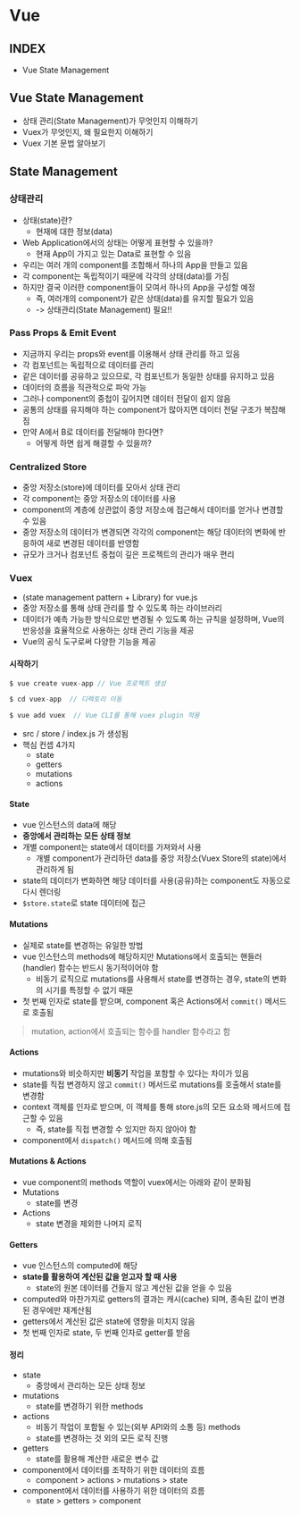 # Vue
## INDEX
- Vue State Management

## Vue State Management
- 상태 관리(State Management)가 무엇인지 이해하기
- Vuex가 무엇인지, 왜 필요한지 이해하기
- Vuex 기본 문법 알아보기

## State Management
### 상태관리
- 상태(state)란?
  - 현재에 대한 정보(data)
- Web Application에서의 상태는 어떻게 표현할 수 있을까?
  - 현재 App이 가지고 있는 Data로 표현할 수 있음
- 우리는 여러 개의 component를 조합해서 하나의 App을 만들고 있음
- 각 component는 독립적이기 때문에 각각의 상태(data)를 가짐
- 하지만 결국 이러한 component들이 모여서 하나의 App을 구성할 예정
  - 즉, 여러개의 component가 같은 상태(data)를 유지할 필요가 있음
  - -> 상태관리(State Management) 필요!!

### Pass Props & Emit Event
- 지금까지 우리는 props와 event를 이용해서 상태 관리를 하고 있음
- 각 컴포넌트는 독립적으로 데이터를 관리
- 같은 데이터를 공유하고 있으므로, 각 컴포넌트가 동일한 상태를 유지하고 있음
- 데이터의 흐름을 직관적으로 파악 가능
- 그러나 component의 중첩이 깊어지면 데이터 전달이 쉽지 않음
- 공통의 상태를 유지해야 하는 component가 많아지면 데이터 전달 구조가 복잡해짐
- 만약 A에서 B로 데이터를 전달해야 한다면?
  - 어떻게 하면 쉽게 해결할 수 있을까?

### Centralized Store
- 중앙 저장소(store)에 데이터를 모아서 상태 관리
- 각 component는 중앙 저장소의 데이터를 사용
- component의 계층에 상관없이 중앙 저장소에 접근해서 데이터를 얻거나 변경할 수 있음
- 중앙 저장소의 데이터가 변경되면 각각의 component는 해당 데이터의 변화에 반응하여 새로 변경된 데이터를 반영함
- 규모가 크거나 컴포넌트 중첩이 깊은 프로젝트의 관리가 매우 편리

### Vuex
- (state management pattern + Library) for vue.js
- 중앙 저장소를 통해 상태 관리를 할 수 있도록 하는 라이브러리
- 데이터가 예측 가능한 방식으로만 변경될 수 있도록 하는 규칙을 설정하며, Vue의 반응성을 효율적으로 사용하는 상태 관리 기능을 제공
- Vue의 공식 도구로써 다양한 기능을 제공

#### 시작하기
```c
$ vue create vuex-app // Vue 프로젝트 생성

$ cd vuex-app  // 디렉토리 이동

$ vue add vuex  // Vue CLI를 통해 vuex plugin 적용
```
- src / store / index.js 가 생성됨
- 핵심 컨셉 4가지
  - state
  - getters
  - mutations
  - actions

#### State
- vue 인스턴스의 data에 해당
- **중앙에서 관리하는 모든 상태 정보**
- 개별 component는 state에서 데이터를 가져와서 사용
  - 개별 component가 관리하던 data를 중앙 저장소(Vuex Store의 state)에서 관리하게 됨
- state의 데이터가 변화하면 해당 데이터를 사용(공유)하는 component도 자동으로 다시 렌더링
- `$store.state`로 state 데이터에 접근

#### Mutations
- 실제로 state를 변경하는 유일한 방법
- vue 인스턴스의 methods에 해당하지만 Mutations에서 호출되는 핸들러(handler) 함수는 반드시 동기적이어야 함
  - 비동기 로직으로 mutations를 사용해서 state를 변경하는 경우, state의 변화의 시기를 특정할 수 없기 때문
- 첫 번째 인자로 state를 받으며, component 혹은 Actions에서 `commit()` 메서드로 호출됨
> mutation, action에서 호출되는 함수를 handler 함수라고 함

#### Actions
- mutations와 비슷하지만 **비동기** 작업을 포함할 수 있다는 차이가 있음
- state를 직접 변경하지 않고 `commit()` 메서드로 mutations를 호출해서 state를 변경함
- context 객체를 인자로 받으며, 이 객체를 통해 store.js의 모든 요소와 메서드에 접근할 수 있음
  - 즉, state를 직접 변경할 수 있지만 하지 않아야 함
- component에서 `dispatch()` 메서드에 의해 호출됨

#### Mutations & Actions
- vue component의 methods 역할이 vuex에서는 아래와 같이 분화됨
- Mutations
  - state를 변경
- Actions
  - state 변경을 제외한 나머지 로직

#### Getters
- vue 인스턴스의 computed에 해당
- **state를 활용하여 계산된 값을 얻고자 할 때 사용**
  - state의 원본 데이터를 건들지 않고 계산된 값을 얻을 수 있음
- computed와 마찬가지로 getters의 결과는 캐시(cache) 되며, 종속된 값이 변경된 경우에만 재계산됨
- getters에서 계산된 값은 state에 영향을 미치지 않음
- 첫 번째 인자로 state, 두 번째 인자로 getter를 받음

#### 정리
- state
  - 중앙에서 관리하는 모든 상태 정보
- mutations
  - state를 변경하기 위한 methods
- actions
  - 비동기 작업이 포함될 수 있는(외부 API와의 소통 등) methods
  - state를 변경하는 것 외의 모든 로직 진행
- getters
  - state를 활용해 계산한 새로운 변수 값
- component에서 데이터를 조작하기 위한 데이터의 흐름
  - component > actions > mutations > state
- component에서 데이터를 사용하기 위한 데이터의 흐름
  - state > getters > component